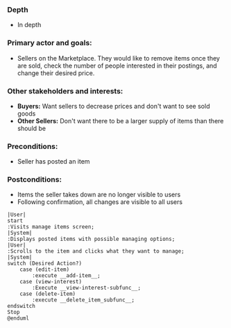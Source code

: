 ### Depth
- In depth
###  Primary actor and goals:
- Sellers on the Marketplace.  They would like to remove items once they are sold, check the number of people interested
in their postings, and change their desired price.
### Other stakeholders and interests:
- **Buyers:** Want sellers to decrease prices and don't want to see sold goods
- **Other Sellers:** Don't want there to be a larger supply of items than there should be
### Preconditions:
- Seller has posted an item
### Postconditions:
- Items the seller takes down are no longer visible to users
- Following confirmation, all changes are visible to all users
```plantuml
|User|
start
:Visits manage items screen;
|System|
:Displays posted items with possible managing options;
|User|
:Scrolls to the item and clicks what they want to manage;
|System| 
switch (Desired Action?)
    case (edit-item)
        :execute __add-item__;
    case (view-interest)
        :Execute __view-interest-subfunc__;
    case (delete-item)
        :execute __delete_item_subfunc__;
endswitch
Stop
@enduml
```